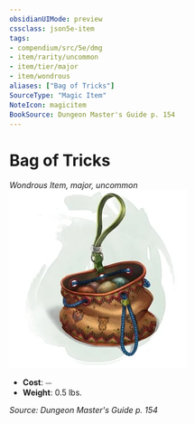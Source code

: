 ```yaml
---
obsidianUIMode: preview
cssclass: json5e-item
tags:
- compendium/src/5e/dmg
- item/rarity/uncommon
- item/tier/major
- item/wondrous
aliases: ["Bag of Tricks"]
SourceType: "Magic Item"
NoteIcon: magicitem
BookSource: Dungeon Master's Guide p. 154
---
```

# Bag of Tricks
*Wondrous Item, major, uncommon*  
![](/3-Mechanics/CLI/items/img/bag-of-tricks.webp#right)  

- **Cost**: ⏤
- **Weight**: 0.5 lbs.

*Source: Dungeon Master's Guide p. 154*